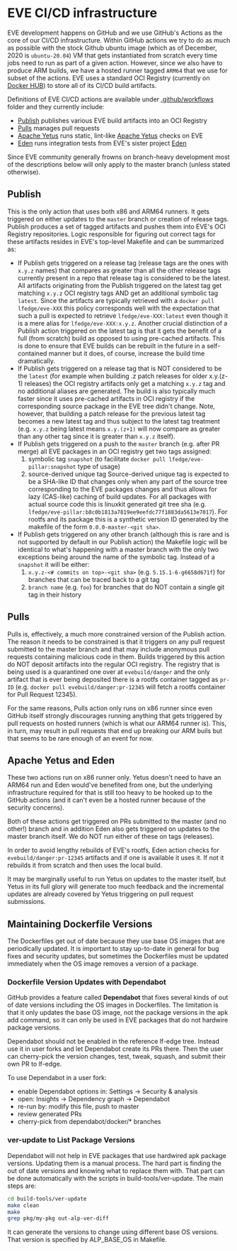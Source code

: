# EVE CI/CD infrastructure

EVE development happens on GitHub and we use GitHub's Actions as the core of our CI/CD infrastructure.
Within GitHub actions we try to do as much as possible with the stock Github ubuntu image
(which as of December, 2020 is `ubuntu-20.04`) VM that gets instantiated from scratch every time
jobs need to run as part of a given action. However, since we also have to produce ARM builds,
we have a hosted runner tagged `ARM64` that we use for subset of the actions. EVE uses a standard
OCI Registry (currently on [Docker HUB](https://hub.docker.com/r/lfedge/eve)) to store all of
its CI/CD build artifacts.

Definitions of EVE CI/CD actions are available under [.github/workflows](../.github/workflows) folder
and they currently include:

* [Publish](https://github.com/lf-edge/eve/actions?query=workflow%3APublish) publishes various EVE build artifacts into an OCI Registry
* [Pulls](https://github.com/lf-edge/eve/actions?query=workflow%3APRs) manages pull requests
* [Apache Yetus](https://github.com/lf-edge/eve/actions?query=workflow%3A%22Apache+Yetus%22) runs static, lint-like [Apache Yetus](http://yetus.apache.org/) checks on EVE
* [Eden](https://github.com/lf-edge/eve/actions?query=workflow%3AEden) runs integration tests from EVE's sister project [Eden](https://github.com/lf-edge/eden)

Since EVE community generally frowns on branch-heavy development most of the descriptions below
will only apply to the master branch (unless stated otherwise).

## Publish

This is the only action that uses both x86 and ARM64 runners. It gets triggered on either updates
to the `master` branch or creation of release tags. Publish produces a set of tagged artifacts and
pushes them into EVE's OCI Registry repositories. Logic responsible for figuring out correct tags
for these artifacts resides in EVE's top-level Makefile and can be summarized as:

* If Publish gets triggered on a release tag (release tags are the ones with `x.y.z` names) that
  compares as greater than all the other release tags currently present in a repo that release tag
  is considered to be the latest. All artifacts originating from the Publish triggered on the latest
  tag get matching `x.y.z` OCI registry tags AND get an additional symbolic tag `latest`. Since
  the artifacts are typically retrieved with a `docker pull lfedge/eve-XXX` this policy corresponds
  well with the expectation that such a pull is expected to retrieve `lfedge/eve-XXX:latest` even
  though it is a mere alias for `lfedge/eve-XXX:x.y.z`. Another crucial distinction of a Publish
  action triggered on the latest tag is that it gets the benefit of a full (from scratch) build
  as opposed to using pre-cached artifacts. This is done to ensure that EVE builds can be rebuilt
  in the future in a self-contained manner but it does, of course, increase the build time dramatically.
* If Publish gets triggered on a release tag that is NOT considered to be the `latest` (for example when
  building .z patch releases for older x.y.(z-1) releases) the OCI registry artifacts only get a matching
  `x.y.z` tag and no additional aliases are generated. The build is also typically much faster since it
  uses pre-cached artifacts in OCI registry if the corresponding source package in the EVE tree didn't
  change. Note, however, that building a patch release for the previous latest tag becomes a new latest
  tag and thus subject to the latest tag treatment (e.g. `x.y.z` being latest means `x.y.(z+1)` will now
  compare as greater than any other tag since it is greater than `x.y.z` itself).
* If Publish gets triggered on a push to the `master` branch (e.g. after PR merge) all EVE packages
  in an OCI registry get two tags assigned:
    1. symbolic tag `snapshot` (to facilitate `docker pull lfedge/eve-pillar:snapshot` type of usage)
    2. source-derived unique tag
  Source-derived unique tag is expected to be a SHA-like ID that changes only when any part of the
  source tree corresponding to the EVE packages changes and thus allows for lazy (CAS-like) caching
  of build updates. For all packages with actual source code this is linuxkit generated git tree sha
  (e.g. `lfedge/eve-pillar:b8c0b1813a7819ee9eefdc77f1883da5613e7017`). For rootfs and its package this
  is a synthetic version ID generated by the makefile of the form `0.0.0-master-<git sha>`.
* If Publish gets triggered on any other branch (although this is rare and is not supported by default
  in our Publish action) the Makefile logic will be identical to what's happening with a master branch
  with the only two exceptions being around the name of the symbolic tag. Instead of a `snapshot` it
  will be either:
    1. `x.y.z-<# commits on top>-<git sha>` (e.g. `5.15.1-6-g6658d671f`) for branches that can be
        traced back to a git tag
    2. `branch name` (e.g. `foo`) for branches that do NOT contain a single git tag in their history

## Pulls

Pulls is, effectively, a much more constrained version of the Publish action. The reason it needs
to be constrained is that it triggers on any pull request submitted to the master branch and that
may include anonymous pull requests containing malicious code in them. Builds triggered by this
action do NOT deposit artifacts into the regular OCI registry. The registry that is being used
is a quarantined one over at `evebuild/danger` and the only artifact that is ever being deposited
there is a rootfs container tagged as `pr-ID` (e.g. `docker pull evebuild/danger:pr-12345` will
fetch a rootfs container for Pull Request 12345).

For the same reasons, Pulls action only runs on x86 runner since even GitHub itself strongly
discourages running anything that gets triggered by pull requests on hosted runners (which
is what our ARM64 runner is). This, in turn, may result in pull requests that end up breaking
our ARM buils but that seems to be rare enough of an event for now.

## Apache Yetus and Eden

These two actions run on x86 runner only. Yetus doesn't need to have an ARM64 run and Eden
would've benefited from one, but the underlying infrastructure required for that is still
too heavy to be hooked up to the GitHub actions (and it can't even be a hosted runner because
of the security concerns).

Both of these actions get triggered on PRs submitted to the master (and no other!) branch and
in addition Eden also gets triggered on updates to the master branch itself. We do NOT run
either of these on tags (releases).

In order to avoid lengthy rebuilds of EVE's rootfs, Eden action checks for `evebuild/danger:pr-12345`
artifacts and if one is available it uses it. If not it rebuilds it from scratch and then uses the
local build.

It may be marginally useful to run Yetus on updates to the master itself, but Yetus in its full
glory will generate too much feedback and the incremental updates are already covered by Yetus
triggering on pull request submissions.

## Maintaining Dockerfile Versions

The Dockerfiles get out of date because they use base OS images that are periodically updated.
It is important to stay up-to-date in general for bug fixes and security updates,
but sometimes the Dockerfiles must be updated immediately when the OS image
removes a version of a package.

### Dockerfile Version Updates with Dependabot

GitHub provides a feature called **Dependabot** that fixes several kinds of out of date versions
including the OS images in Dockerfiles. The limitation is that it only updates the base OS image,
not the package versions in the apk add command, so it can only be used in EVE packages that do not
hardwire package versions.

Dependabot should not be enabled in the reference lf-edge tree.
Instead use it in user forks and let Dependabot create its PRs there.
Then the user can cherry-pick the version changes, test, tweak, squash, and submit
their own PR to lf-edge.

To use Dependabot in a user fork:

* enable Dependabot options in: Settings -> Security & analysis
* open: Insights -> Dependency graph -> Dependabot
* re-run by: modify this file, push to master
* review generated PRs
* cherry-pick from dependabot/docker/* branches

### ver-update to List Package Versions

Dependabot will not help in EVE packages that use hardwired apk package versions.
Updating them is a manual process.
The hard part is finding the out of date versions and knowing what to replace them with.
That part can be done automatically with the scripts in build-tools/ver-update.
The main steps are:

```bash
cd build-tools/ver-update
make clean
make
grep pkg/my-pkg out-alp-ver-diff
```

It can generate the versions to change using different base OS versions.
That version is specified by ALP_BASE_OS in Makefile.